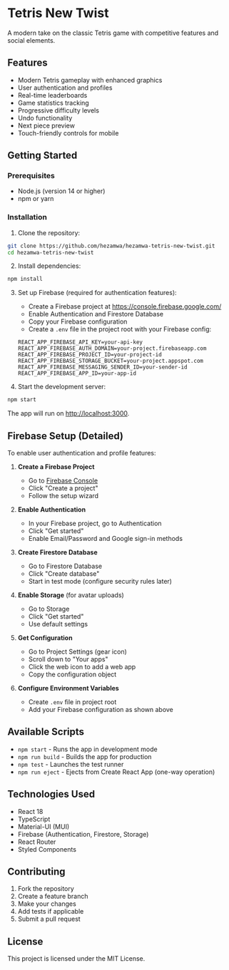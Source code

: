 # Tetris New Twist

A modern take on the classic Tetris game with competitive features and social elements.

## Features

- Modern Tetris gameplay with enhanced graphics
- User authentication and profiles
- Real-time leaderboards
- Game statistics tracking
- Progressive difficulty levels
- Undo functionality
- Next piece preview
- Touch-friendly controls for mobile

## Getting Started

### Prerequisites

- Node.js (version 14 or higher)
- npm or yarn

### Installation

1. Clone the repository:
```bash
git clone https://github.com/hezamwa/hezamwa-tetris-new-twist.git
cd hezamwa-tetris-new-twist
```

2. Install dependencies:
```bash
npm install
```

3. Set up Firebase (required for authentication features):
   - Create a Firebase project at https://console.firebase.google.com/
   - Enable Authentication and Firestore Database
   - Copy your Firebase configuration
   - Create a `.env` file in the project root with your Firebase config:
   ```env
   REACT_APP_FIREBASE_API_KEY=your-api-key
   REACT_APP_FIREBASE_AUTH_DOMAIN=your-project.firebaseapp.com
   REACT_APP_FIREBASE_PROJECT_ID=your-project-id
   REACT_APP_FIREBASE_STORAGE_BUCKET=your-project.appspot.com
   REACT_APP_FIREBASE_MESSAGING_SENDER_ID=your-sender-id
   REACT_APP_FIREBASE_APP_ID=your-app-id
   ```

4. Start the development server:
```bash
npm start
```

The app will run on [http://localhost:3000](http://localhost:3000).

## Firebase Setup (Detailed)

To enable user authentication and profile features:

1. **Create a Firebase Project**
   - Go to [Firebase Console](https://console.firebase.google.com/)
   - Click "Create a project"
   - Follow the setup wizard

2. **Enable Authentication**
   - In your Firebase project, go to Authentication
   - Click "Get started"
   - Enable Email/Password and Google sign-in methods

3. **Create Firestore Database**
   - Go to Firestore Database
   - Click "Create database"
   - Start in test mode (configure security rules later)

4. **Enable Storage** (for avatar uploads)
   - Go to Storage
   - Click "Get started"
   - Use default settings

5. **Get Configuration**
   - Go to Project Settings (gear icon)
   - Scroll down to "Your apps"
   - Click the web icon to add a web app
   - Copy the configuration object

6. **Configure Environment Variables**
   - Create `.env` file in project root
   - Add your Firebase configuration as shown above

## Available Scripts

- `npm start` - Runs the app in development mode
- `npm run build` - Builds the app for production
- `npm test` - Launches the test runner
- `npm run eject` - Ejects from Create React App (one-way operation)

## Technologies Used

- React 18
- TypeScript
- Material-UI (MUI)
- Firebase (Authentication, Firestore, Storage)
- React Router
- Styled Components

## Contributing

1. Fork the repository
2. Create a feature branch
3. Make your changes
4. Add tests if applicable
5. Submit a pull request

## License

This project is licensed under the MIT License. 